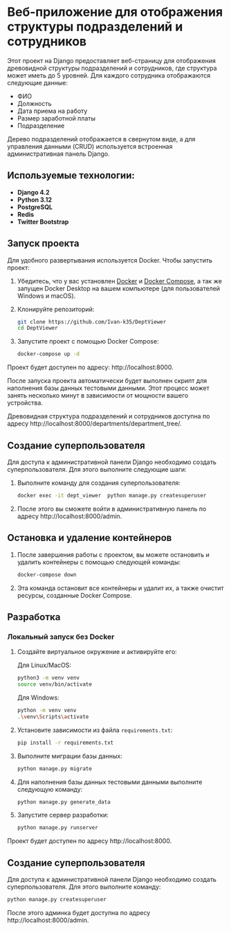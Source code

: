 # Веб-приложение для отображения структуры подразделений и сотрудников

Этот проект на Django предоставляет веб-страницу для отображения древовидной структуры подразделений и сотрудников, где
структура может иметь до 5 уровней. Для каждого сотрудника отображаются следующие данные:

- ФИО
- Должность
- Дата приема на работу
- Размер заработной платы
- Подразделение

Дерево подразделений отображается в свернутом виде, а для управления данными (CRUD) используется встроенная
административная панель Django.

## Используемые технологии:

- **Django 4.2**
- **Python 3.12**
- **PostgreSQL**
- **Redis**
- **Twitter Bootstrap**

## Запуск проекта

Для удобного развертывания используется Docker. Чтобы запустить проект:

1. Убедитесь, что у вас установлен [Docker](https://www.docker.com/get-started)
   и [Docker Compose](https://docs.docker.com/compose/), а так же запущен Docker Desktop на вашем компьютере (для
   пользователей Windows и macOS).
2. Клонируйте репозиторий:

   ```bash
   git clone https://github.com/Ivan-k35/DeptViewer
   cd DeptViewer

3. Запустите проект с помощью Docker Compose:

   ```bash
   docker-compose up -d

Проект будет доступен по адресу: http://localhost:8000.

После запуска проекта автоматически будет выполнен скрипт для наполнения базы данных тестовыми данными. Этот процесс
может занять несколько минут в зависимости от мощности вашего устройства.

Древовидная структура подразделений и сотрудников доступна по
адресу http://localhost:8000/departments/department_tree/.

## Создание суперпользователя

Для доступа к административной панели Django необходимо создать суперпользователя. Для этого выполните следующие шаги:

1. Выполните команду для создания суперпользователя:

   ```bash
   docker exec -it dept_viewer  python manage.py createsuperuser

2. После этого вы сможете войти в административную панель по адресу http://localhost:8000/admin.

## Остановка и удаление контейнеров

1. После завершения работы с проектом, вы можете остановить и удалить контейнеры с помощью следующей команды:

   ```bash
   docker-compose down

2. Эта команда остановит все контейнеры и удалит их, а также очистит ресурсы, созданные Docker Compose.

## Разработка

### Локальный запуск без Docker

1. Создайте виртуальное окружение и активируйте его:

   Для Linux/MacOS:
   ```bash
   python3 -m venv venv
   source venv/bin/activate
   ```

   Для Windows:
   ```bash
   python -m venv venv
   .\venv\Scripts\activate
     ```

2. Установите зависимости из файла `requirements.txt`:

   ```bash
   pip install -r requirements.txt

3. Выполните миграции базы данных:

   ```bash
   python manage.py migrate

4. Для наполнения базы данных тестовыми данными выполните следующую команду:

   ```bash
   python manage.py generate_data

5. Запустите сервер разработки:

   ```bash
   python manage.py runserver

Проект будет доступен по адресу http://localhost:8000.

## Создание суперпользователя

Для доступа к административной панели Django необходимо создать суперпользователя. Для этого выполните команду:

```bash
python manage.py createsuperuser
```

После этого админка будет доступна по адресу http://localhost:8000/admin.
